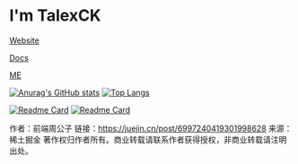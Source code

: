 # I'm TalexCK  

[Website](https://talexck.space)

[Docs](https://docs.talexck.space)

[ME](https://me.talexck.space)

[![Anurag's GitHub stats](https://github-readme-stats.vercel.app/api?username=TalexCK&theme=buefy)](https://github.com/TalexCK)
[![Top Langs](https://github-readme-stats.vercel.app/api/top-langs/?username=anuraghazra&layout=compact&theme=buefy)](https://juejin.cn/user/96412752681079/posts)

[![Readme Card](https://github-readme-stats.vercel.app/api/pin/?username=TalexCK&repo=next-antd-scaffold&theme=buefy)](https://github.com/TalexCK/next-antd-scaffold)
[![Readme Card](https://github-readme-stats.vercel.app/api/pin/?username=TalexCK&repo=dynamic-antd-theme&theme=buefy)](https://github.com/TalexCK/dynamic-antd-theme)

作者：前端周公子
链接：https://juejin.cn/post/6997240419301998628
来源：稀土掘金
著作权归作者所有。商业转载请联系作者获得授权，非商业转载请注明出处。
